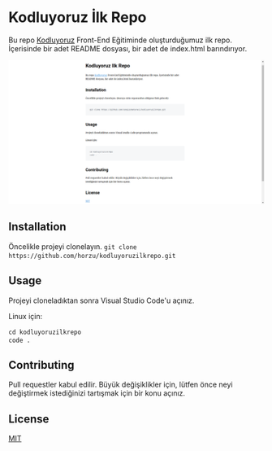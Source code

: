 # Kodluyoruz İlk Repo

Bu repo [Kodluyoruz](https://app.patika.dev/) Front-End Eğitiminde oluşturduğumuz ilk repo. İçerisinde bir adet README dosyası, bir adet de index.html barındırıyor.

![github](markdown.png)

## Installation

Öncelikle projeyi clonelayın.
`
git clone https://github.com/horzu/kodluyoruzilkrepo.git
`

## Usage

Projeyi cloneladıktan sonra Visual Studio Code'u açınız.

Linux için:

```linux
cd kodluyoruzilkrepo
code .
```

## Contributing

Pull requestler kabul edilir. Büyük değişiklikler için, lütfen önce neyi değiştirmek istediğinizi tartışmak için bir konu açınız.

## License

[MIT](https://choosealicense.com/licenses/mit/)
